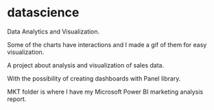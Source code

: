 # datascience
Data Analytics and Visualization.

Some of the charts have interactions and I made a gif of them for easy visualization.

A project about analysis and visualization of sales data.

With the possibility of creating dashboards with Panel library.

MKT folder is where I have my Microsoft Power BI marketing analysis report.
